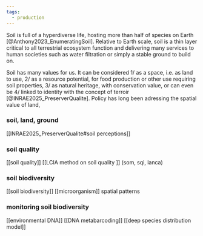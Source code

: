 ```yaml
---
tags:
  - production
---
```

Soil is full of a hyperdiverse life, hosting more than half of species on Earth [@Anthony2023_EnumeratingSoil]. Relative to Earth scale, soil is a thin layer critical to all terrestrial ecosystem function and delivering many services to human societies such as water filtration or simply a stable ground to build on.

Soil has many values for us. It can be considered 1/ as a space, i.e. as land to use, 2/ as a resource potential, for food production or other use requiring soil properties, 3/ as natural heritage, with conservation value, or can even be 4/ linked to identity with the concept of terroir [@INRAE2025_PreserverQualite]. Policy has long been adressing the spatial value of land, 
### soil, land, ground
[[INRAE2025_PreserverQualite#soil perceptions]]
### soil quality
[[soil quality]]
[[LCIA method on soil quality ]] (som, sqi, lanca)
### soil biodiversity
[[soil biodiversity]]
[[microorganism]]
spatial patterns
### monitoring soil biodiversity
[[environmental DNA]]
[[DNA metabarcoding]]
[[deep species distribution model]]